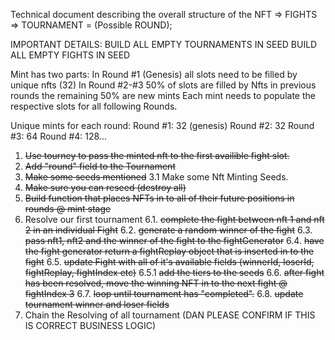 Technical document describing the overall structure of the NFT => FIGHTS => TOURNAMENT = (Possible ROUND);

IMPORTANT DETAILS:
BUILD ALL EMPTY TOURNAMENTS IN SEED 
BUILD ALL EMPTY FIGHTS IN SEED

Mint has two parts:
In Round #1 (Genesis) all slots need to be filled by unique nfts (32)
In Round #2-#3  50% of slots are filled by Nfts in previous rounds the remaining 50% are new mints
Each mint needs to populate the respective slots for all following Rounds.

Unique mints for each round: 
    Round #1: 32 (genesis)
    Round #2: 32
    Round #3: 64
    Round #4: 128...



1. ~~Use tourney to pass the minted nft to the first availible fight slot.~~
2. ~~Add "round" field to the Tournament~~
3. ~~Make some seeds mentioned~~
3.1 Make some Nft Minting Seeds. 
4. ~~Make sure you can reseed (destroy all)~~
5. ~~Build function that places NFTs in to all of their future positions in rounds @ mint stage~~
6. Resolve our first tournament
    6.1. ~~complete the fight between nft 1 and nft 2 in an individual Fight~~
    6.2. ~~generate a random winner of the fight~~
    6.3. ~~pass nft1, nft2 and the winner of the fight to the fightGenerator~~
    6.4. ~~have the fight generator return a fightReplay object that is inserted in to the fight~~
    6.5. ~~update Fight with all of it's available fields (winnerId, loserId, fightReplay, fightIndex etc)~~
    6.5.1 ~~add the tiers to the seeds~~
    6.6. ~~after fight has been resolved, move the winning NFT in to the next fight @ fightIndex 3~~
    6.7. ~~loop until tournament has "completed".~~
    6.8. ~~update tournament winner and loser fields~~
7. Chain the Resolving of all tournament (DAN PLEASE CONFIRM IF THIS IS CORRECT BUSINESS LOGIC)